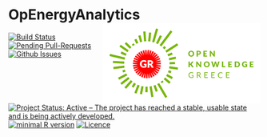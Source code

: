 OpEnergyAnalytics <img src="okfgr2.png" align="right" />
================

[![Build Status](https://travis-ci.org/okgreece/OpEnergyAnalytics.svg?branch=master)](https://travis-ci.org/okgreece/OpEnergyAnalytics) [![Pending Pull-Requests](http://githubbadges.herokuapp.com/okgreece/OpEnergyAnalytics/pulls.svg)](https://github.com/okgreece/OpEnergyAnalytics/pulls) [![Github Issues](http://githubbadges.herokuapp.com/okgreece/OpEnergyAnalytics/issues.svg)](https://github.com/okgreece/OpEnergyAnalytics/issues) [![Project Status: Active – The project has reached a stable, usable state and is being actively developed.](http://www.repostatus.org/badges/latest/active.svg)](http://www.repostatus.org/#active) [![minimal R version](https://img.shields.io/badge/R%3E%3D-3.1-6666ff.svg)](https://cran.r-project.org/) [![Licence](https://img.shields.io/badge/licence-GPL--2-blue.svg)](https://www.gnu.org/licenses/old-licenses/gpl-2.0.html)
